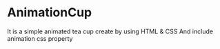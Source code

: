 # AnimationCup
It is a simple animated tea cup create by using HTML & CSS
And include animation css property